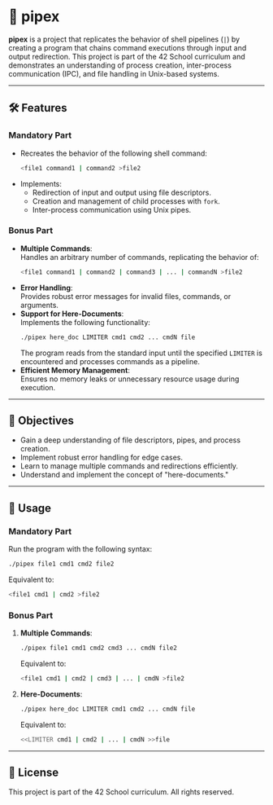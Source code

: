 # 🔗 pipex

**pipex** is a project that replicates the behavior of shell pipelines (`|`) by creating a program that chains command executions through input and output redirection. This project is part of the 42 School curriculum and demonstrates an understanding of process creation, inter-process communication (IPC), and file handling in Unix-based systems.

---

## 🛠️ Features

### **Mandatory Part**
- Recreates the behavior of the following shell command:  
  ```bash
  <file1 command1 | command2 >file2
  ```
- Implements:
  - Redirection of input and output using file descriptors.
  - Creation and management of child processes with `fork`.
  - Inter-process communication using Unix pipes.

### **Bonus Part**
- **Multiple Commands**:  
  Handles an arbitrary number of commands, replicating the behavior of:  
  ```bash
  <file1 command1 | command2 | command3 | ... | commandN >file2
  ```
- **Error Handling**:  
  Provides robust error messages for invalid files, commands, or arguments.
- **Support for Here-Documents**:  
  Implements the following functionality:  
  ```bash
  ./pipex here_doc LIMITER cmd1 cmd2 ... cmdN file
  ```
  The program reads from the standard input until the specified `LIMITER` is encountered and processes commands as a pipeline.
- **Efficient Memory Management**:  
  Ensures no memory leaks or unnecessary resource usage during execution.

---

## 🎯 Objectives

- Gain a deep understanding of file descriptors, pipes, and process creation.
- Implement robust error handling for edge cases.
- Learn to manage multiple commands and redirections efficiently.
- Understand and implement the concept of "here-documents."

---

## 🚀 Usage

### Mandatory Part
Run the program with the following syntax:
```bash
./pipex file1 cmd1 cmd2 file2
```
Equivalent to:
```bash
<file1 cmd1 | cmd2 >file2
```

### Bonus Part
1. **Multiple Commands**:  
   ```bash
   ./pipex file1 cmd1 cmd2 cmd3 ... cmdN file2
   ```
   Equivalent to:
   ```bash
   <file1 cmd1 | cmd2 | cmd3 | ... | cmdN >file2
   ```

2. **Here-Documents**:  
   ```bash
   ./pipex here_doc LIMITER cmd1 cmd2 ... cmdN file
   ```
   Equivalent to:
   ```bash
   <<LIMITER cmd1 | cmd2 | ... | cmdN >>file
   ```

---

## 📜 License

This project is part of the 42 School curriculum. All rights reserved.

